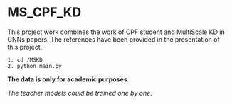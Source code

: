 # MS_CPF_KD

This project work combines the work of CPF student and MultiScale KD in GNNs papers. The references have been provided in the presentation of this project.


```
1. cd /MSKD
2. python main.py
```



**The data is only for academic purposes.**

*The teacher models could be trained one by one.*
